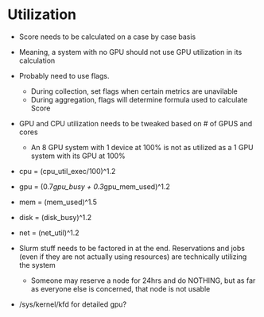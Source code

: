 # Utilization
- Score needs to be calculated on a case by case basis
- Meaning, a system with no GPU should not use GPU utilization in its calculation
- Probably need to use flags.
    - During collection, set flags when certain metrics are unavilable
    - During aggregation, flags will determine formula used to calculate Score

- GPU and CPU utilization needs to be tweaked based on # of GPUS and cores
    - An 8 GPU system with 1 device at 100% is not as utilized as a 1 GPU system with its GPU at 100%
    



- cpu = (cpu_util_exec/100)^1.2
- gpu = (0.7*gpu_busy + 0.3*gpu_mem_used)^1.2
- mem = (mem_used)^1.5
- disk = (disk_busy)^1.2
- net = (net_util)^1.2



- Slurm stuff needs to be factored in at the end. Reservations and jobs (even if they are not actually using resources) are technically utilizing the system
    - Someone may reserve a node for 24hrs and do NOTHING, but as far as everyone else is concerned, that node is not usable



- /sys/kernel/kfd for detailed gpu?